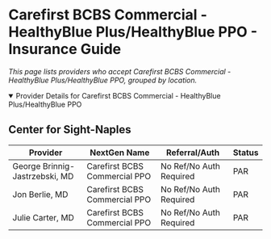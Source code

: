 # Carefirst BCBS Commercial - HealthyBlue Plus/HealthyBlue PPO - Insurance Guide

*This page lists providers who accept Carefirst BCBS Commercial - HealthyBlue Plus/HealthyBlue PPO, grouped by location.*

<details open><summary>Provider Details for Carefirst BCBS Commercial - HealthyBlue Plus/HealthyBlue PPO</summary>

## Center for Sight-Naples

| Provider | NextGen Name | Referral/Auth | Status |
|----------|-------------|--------------|--------|
| George Brinnig-Jastrzebski, MD | Carefirst BCBS Commercial PPO | No Ref/No Auth Required | PAR |
| Jon Berlie, MD | Carefirst BCBS Commercial PPO | No Ref/No Auth Required | PAR |
| Julie Carter, MD | Carefirst BCBS Commercial PPO | No Ref/No Auth Required | PAR |

</details>

